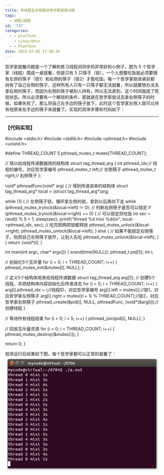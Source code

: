 ```yaml
---
title: 多线程互斥锁解决哲学家就餐问题
tags:
  - 进程/线程
id: '737'
categories:
  - - platform
    - Linux/Unix
  - - Platform
date: 2015-07-05 17:38:28
---
```


哲学家就餐问题是一个了解和练习线程间同步的非常好的小例子，题为 5 个哲学家（线程）围成一桌就餐，但是只有 5 只筷子（锁），一个人想要吃饭就必须要拥有左侧的筷子（锁1）和右侧的筷子（锁2）才能吃饭。每一个哲学家刚进桌前都持有了自己左侧的筷子，这样所有人只有一只筷子都无法就餐，所以就要想办法去拿右侧的筷子，而因为右侧的筷子被别人持有，所以无法拿到，这个时间就成了死锁状态。所以必须要有一个解锁的条件，那就是在哲学家尝试去拿右侧筷子的时候，如果失败了，那么将自己左手边的筷子放下，此时这个哲学家左侧人就可以持有他原来左手边的筷子来就餐了。实现的具体步骤和代码如下：
<!-- more -->
* * *

### 【代码实现】

#include <stdio.h>
#include <stdlib.h>
#include <pthread.h>
#include <unistd.h>

#define THREAD\_COUNT 5
pthread\_mutex\_t mutex\[THREAD\_COUNT\];

// 用以给线程传递数据用的结构体
struct tag\_thread\_arg
{
int pthread\_idx;// 线程的编号，对应哲学家编号
pthread\_mutex\_t left;// 左侧筷子
pthread\_mutex\_t right;// 右侧筷子
};

void\* pthreadFunc(void\* arg)
{
// 得到传递进来的结构体
struct tag\_thread\_arg\* local = 
(struct tag\_thread\_arg\*)arg;

while (1)
{
// 左侧筷子锁，循环拿左侧的锁，拿到以后再向下走
while (pthread\_mutex\_trylock(&local->left) != 0);
// 判断右侧筷子是否可以锁定
if (pthread\_mutex\_trylock(&local->right) == 0)
{
// 可以锁定则吃饭
int sec = rand() % 5 + 1;
sleep(sec);
printf("thread %d mixi %ds\\n", local->pthread\_idx, sec);
// 吃完把两把锁都释放
pthread\_mutex\_unlock(&local->right);
pthread\_mutex\_unlock(&local->left);
}
else
{
// 如果不能锁定右侧筷子，则把自己左侧筷子放开，让别人先吃
pthread\_mutex\_unlock(&local->left);
}
}
return (void\*)0;
}

int main(int argc, char\* argv\[\])
{
srand(time(NULL));
pthread\_t pid\[5\];
int i;

// 初始化5个互斥量
for (i = 0; i < THREAD\_COUNT; i++)
{
pthread\_mutex\_init(&mutex\[i\], NULL);
}

// 定义5个结构体用来给线程传递数据
struct tag\_thread\_arg arg\[5\];
// 创建5个线程，并把结构体内容初始化后传递进去
for (i = 0; i < THREAD\_COUNT; i++)
{
arg\[i\].pthread\_idx = i;//线程ID，对应哲学家编号
arg\[i\].left = mutex\[i\];//锁1，对应哲学家左侧筷子
arg\[i\].right = mutex\[(i + 1) % THREAD\_COUNT\];//锁2，对应哲学家右侧筷子
pthread\_create(&pid\[i\], NULL, pthreadFunc, (void\*)&arg\[i\]);// 创建线程
}

// 等待所有线程结束
for (i = 0; i < 5; i++)
{
pthread\_join(pid\[i\], NULL);
}

// 回收互斥量资源
for (i = 0; i < THREAD\_COUNT; i++)
{
pthread\_mutex\_destroy(&mutex\[i\]);
}

return 0;
}

程序运行后结果如下图，每个哲学家都可以正常的就餐了： [![2015-07-05_173820](/images/2015/07/2015-07-05_173820.png)](/images/2015/07/2015-07-05_173820.png)